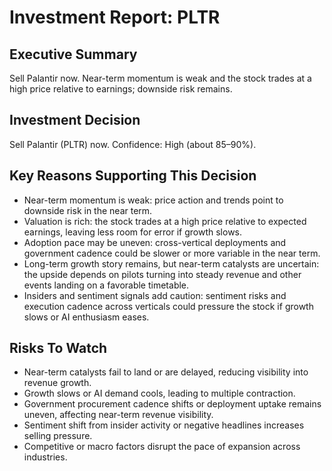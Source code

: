 # Investment Report: PLTR
## Executive Summary
Sell Palantir now. Near-term momentum is weak and the stock trades at a high price relative to earnings; downside risk remains.

## Investment Decision
Sell Palantir (PLTR) now. Confidence: High (about 85–90%).

## Key Reasons Supporting This Decision
- Near-term momentum is weak: price action and trends point to downside risk in the near term.
- Valuation is rich: the stock trades at a high price relative to expected earnings, leaving less room for error if growth slows.
- Adoption pace may be uneven: cross-vertical deployments and government cadence could be slower or more variable in the near term.
- Long-term growth story remains, but near-term catalysts are uncertain: the upside depends on pilots turning into steady revenue and other events landing on a favorable timetable.
- Insiders and sentiment signals add caution: sentiment risks and execution cadence across verticals could pressure the stock if growth slows or AI enthusiasm eases.

## Risks To Watch
- Near-term catalysts fail to land or are delayed, reducing visibility into revenue growth.
- Growth slows or AI demand cools, leading to multiple contraction.
- Government procurement cadence shifts or deployment uptake remains uneven, affecting near-term revenue visibility.
- Sentiment shift from insider activity or negative headlines increases selling pressure.
- Competitive or macro factors disrupt the pace of expansion across industries.